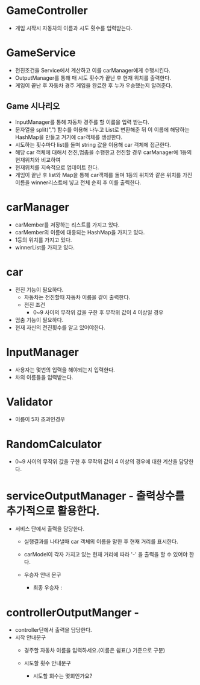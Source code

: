 
# GameController
- 게임 시작시 자동차의 이름과 시도 횟수를 입력받는다.

# GameService
- 전진조건을 Service에서 계산하고 이를 carManager에게 수행시킨다.
- OutputManager를 통해 매 시도 횟수가 끝난 후 현재 위치를 출력한다. 
- 게임이 끝난 후 자동차 경주 게임을 완료한 후 누가 우승했는지 알려준다.

## Game 시나리오
- InputManager를 통해 자동차 경주를 할 이름을 입력 받는다.
- 문자열을 split(",") 함수를 이용해 나누고 List로 변환해준 뒤 이 이름에 해당하는
HashMap을 만들고 거기에 car객체를 생성한다.
- 시도하는 횟수마다 list를 돌며 string 값을 이용해 car 객체에 접근한다.
- 해당 car 객체에 대해서 전진,멈춤을 수행한고 전진할 경우 carManager에 1등의 현재위치와 비교하여
- 현재위치를 지속적으로 업데이트 한다.
- 게임이 끝난 후 list와 Map을 통해 car객체를 돌며 1등의 위치와 같은 위치를 가진 이름을 winner리스트에 넣고
전체 순회 후 이를 출력한다.

# carManager
- carMember를 저장하는 리스트를 가지고 있다.
- carMember의 이름에 대응되는 HashMap을 가지고 있다.
- 1등의 위치를 가지고 있다.
- winnerList를 가지고 있다.

# car
- 전진 기능이 필요하다.
  - 자동차는 전진할때 자동차 이름을 같이 출력한다.
  - 전진 조건
    - 0~9 사이의 무작위 값을 구한 후 무작위 값이 4 이상일 경우
- 멈춤 기능이 필요하다.
- 현재 자신의 전진횟수를 알고 있어야한다.



# InputManager
- 사용자는 몇번의 입력을 해야되는지 입력한다.
- 차의 이름들을 입력받는다.

# Validator
- 이름이 5자 초과인경우

# RandomCalculator
- 0~9 사이의 무작위 값을 구한 후 무작위 값이 4 이상의 경우에 대한 계산을 담당한다.

# serviceOutputManager - 출력상수를 추가적으로 활용한다.
- 서비스 단에서 출력을 담당한다.
  - 실행결과를 나타낼때 car 객체의 이름을 말한 후 현재 거리를 표시한다. 
  - carModel이 각자 가지고 있는 현재 거리에 따라 '-' 을 출력을 할 수 있어야 한다.
 
  - 우승자 안내 문구
    - 최종 우승자 :

# controllerOutputManger -
- controller단에서 출력을 담당한다.
- 시작 안내문구
  -  경주할 자동차 이름을 입력하세요.(이름은 쉼표(,) 기준으로 구분)

  - 시도할 횟수 안내문구
    - 시도할 회수는 몇회인가요?

